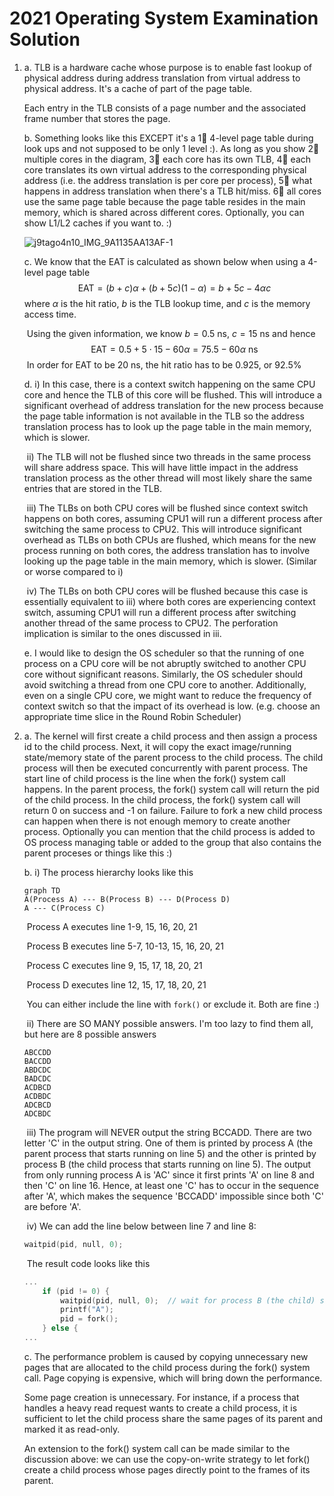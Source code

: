 # 2021 Operating System Examination Solution

1. a. TLB is a hardware cache whose purpose is to enable fast lookup of physical address during address translation from virtual address to physical address. It's a cache of part of the page table.

   Each entry in the TLB consists of a page number and the associated frame number that stores the page.

   b. Something looks like this EXCEPT it's a 1⃣️ 4-level page table during look ups and not supposed to be only 1 level :). As long as you show 2⃣️ multiple cores in the diagram, 3⃣️ each core has its own TLB, 4⃣️ each core translates its own virtual address to the corresponding physical address (i.e. the address translation is per core per process), 5⃣️ what happens in address translation when there's a TLB hit/miss. 6⃣️ all cores use the same page table because the page table resides in the main memory, which is shared across different cores. Optionally, you can show L1/L2 caches if you want to. :)

   ![j9tago4n10_IMG_9A1135AA13AF-1](/Users/tomzhao/Downloads/j9tago4n10_IMG_9A1135AA13AF-1.jpeg)

   c. We know that the EAT is calculated as shown below when using a 4-level page table
   $$
   \text{EAT}=(b+c)\alpha+(b+5c)(1-\alpha)=b+5c-4\alpha c
   $$
   ​	where $\alpha$ is the hit ratio, $b$ is the TLB lookup time, and $c$ is the memory access time.

   ​	Using the given information, we know $b=0.5$ ns, $c=15$ ns and hence
   $$
   \text{EAT}=0.5+5\cdot 15-60\alpha=75.5-60\alpha\text{ ns}
   $$
   ​	In order for EAT to be 20 ns, the hit ratio has to be 0.925, or 92.5%

   d. i) In this case, there is a context switch happening on the same CPU core and hence the TLB of this core will be flushed. This will introduce a significant overhead of address translation for the new process because the page table information is not available in the TLB so the address translation process has to look up the page table in the main memory, which is slower.

   ​	ii) The TLB will not be flushed since two threads in the same process will share address space. This will have little impact in the address translation process as the other thread will most likely share the same entries that are stored in the TLB.

   ​	iii) The TLBs on both CPU cores will be flushed since context switch happens on both cores, assuming CPU1 will run a different process after switching the same process to CPU2. This will introduce significant overhead as TLBs on both CPUs are flushed, which means for the new process running on both cores, the address translation has to involve looking up the page table in the main memory, which is slower. (Similar or worse compared to i)

   ​	iv) The TLBs on both CPU cores will be flushed because this case is essentially equivalent to iii) where both cores are experiencing context switch, assuming CPU1 will run a different process after switching another thread of the same process to CPU2. The perforation implication is similar to the ones discussed in iii.

   e. I would like to design the OS scheduler so that the running of one process on a CPU core will be not abruptly switched to another CPU core without significant reasons. Similarly, the OS scheduler should avoid switching a thread from one CPU core to another. Additionally, even on a single CPU core, we might want to reduce the frequency of context switch so that the impact of its overhead is low. (e.g. choose an appropriate time slice in the Round Robin Scheduler)

2. a. The kernel will first create a child process and then assign a process id to the child process. Next, it will copy the exact image/running state/memory state of the parent process to the child process. The child process will then be executed concurrently with parent process. The start line of child process is the line when the fork() system call happens. In the parent process, the fork() system call will return the pid of the child process. In the child process, the fork() system call will return 0 on success and -1 on failure. Failure to fork a new child process can happen when there is not enough memory to create another process. Optionally you can mention that the child process is added to OS process managing table or added to the group that also contains the parent proceses or things like this :)

   b. i) The process hierarchy looks like this

   ```mermaid
   graph TD
   A(Process A) --- B(Process B) --- D(Process D)
   A --- C(Process C)
   ```

   ​		Process A executes line 1-9, 15, 16, 20, 21

   ​		Process B executes line 5-7, 10-13, 15, 16, 20, 21

   ​		Process C executes line 9, 15, 17, 18, 20, 21

   ​		Process D executes line 12, 15, 17, 18, 20, 21

   ​		You can either include the line with `fork()` or exclude it. Both are fine :)

   ​	ii) There are SO MANY possible answers. I'm too lazy to find them all, but here are 8 possible answers

   ```
   ABCCDD
   BACCDD
   ABDCDC
   BADCDC
   ACDBCD
   ACDBDC
   ADCBCD
   ADCBDC
   ```

   ​	iii) The program will NEVER output the string BCCADD. There are two letter 'C' in the output string. One of them is printed by process A (the parent process that starts running on line 5) and the other is printed by process B (the child process that starts running on line 5). The output from only running process A is 'AC' since it first prints 'A' on line 8 and then 'C' on line 16. Hence, at least one 'C' has to occur in the sequence after 'A', which makes the sequence 'BCCADD' impossible since both 'C' are before 'A'.	

   ​	iv) We can add the line below between line 7 and line 8:

   ```C
   waitpid(pid, null, 0);
   ```

   ​		The result code looks like this

   ```C
   ...
       if (pid != 0) {
           waitpid(pid, null, 0);  // wait for process B (the child) since the pid in process A (the parent) is the process id of B
           printf("A");
           pid = fork();
       } else {
   ...
   ```

   c. The performance problem is caused by copying unnecessary new pages that are allocated to the child process during the fork() system call. Page copying is expensive, which will bring down the performance.

   Some page creation is unnecessary. For instance, if a process that handles a heavy read request wants to create a child process, it is sufficient to let the child process share the same pages of its parent and marked it as read-only.

   An extension to the fork() system call can be made similar to the discussion above: we can use the copy-on-write strategy to let fork() create a child process whose pages directly point to the frames of its parent.